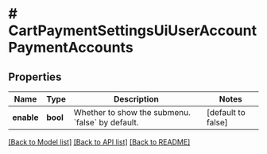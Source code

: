 # # CartPaymentSettingsUiUserAccountPaymentAccounts

## Properties

Name | Type | Description | Notes
------------ | ------------- | ------------- | -------------
**enable** | **bool** | Whether to show the submenu. &#x60;false&#x60; by default. | [default to false]

[[Back to Model list]](../../README.md#models) [[Back to API list]](../../README.md#endpoints) [[Back to README]](../../README.md)
